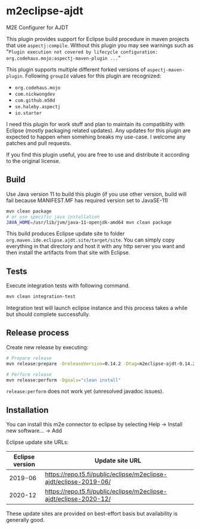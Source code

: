 # m2eclipse-ajdt
M2E Configurer for AJDT

This plugin provides support for Eclipse build procedure in maven projects that use `aspectj:compile`.
Without this plugin you may see warnings such as "`Plugin execution not covered by lifecycle configuration: org.codehaus.mojo:aspectj-maven-plugin ...`"

This plugin supports multiple different forked versions of `aspectj-maven-plugin`. Following `groupId` values for this plugin are recognized:
 * `org.codehaus.mojo`
 * `com.nickwongdev`
 * `com.github.m50d`
 * `se.haleby.aspectj`
 * `io.starter`

I need this plugin for work stuff and plan to maintain its compatiblity with Eclipse (mostly packaging related updates). Any updates for this plugin are expected to happen when somehing breaks my use-case. I welcome any patches and pull requests.

If you find this plugin useful, you are free to use and distribute it according to the original license.

## Build
Use Java version 11 to build this plugin (if you use other version, build will fail because MANIFEST.MF has required version set to JavaSE-11)
```sh
mvn clean package
# or use specific java installation
JAVA_HOME=/usr/lib/jvm/java-11-openjdk-amd64 mvn clean package
```
This build produces Eclipse update site to folder `org.maven.ide.eclipse.ajdt.site/target/site`. You can simply copy everything in that directory and host it with
any http server you want and then install the artifacts from that site with Eclipse.

## Tests
Execute integration tests with following command.
```sh
mvn clean integration-test
```
Integration test will launch eclipse instance and this process takes a while but should complete successfully.

## Release process
Create new release by executing:
```sh
# Prepare release
mvn release:prepare -DreleaseVersion=0.14.2 -Dtag=m2eclipse-ajdt-0.14.2 -DdevelopmentVersion=0.14.3-SNAPSHOT

# Perform release
mvn release:perform -Dgoals="clean install"
```

`release:perform` does not work yet (unresolved javadoc issues).

## Installation
You can install this m2e connector to eclipse by selecting Help -> Install new software... -> Add

Eclipse update site URLs:

| Eclipse version | Update site URL  |
| --------------- | ---------------- |
| 2019-06         | https://repo.t5.fi/public/eclipse/m2eclipse-ajdt/eclipse-2019-06/ |
| 2020-12         | https://repo.t5.fi/public/eclipse/m2eclipse-ajdt/eclipse-2020-12/ |

These update sites are provided on best-effort basis but availability is generally good.
